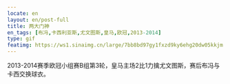 ```yaml
---
locate: en
layout: en/post-full
title: 两大门神
en_tags: [布冯,卡西利亚斯,尤文图斯,皇马,欧冠,2013-2014]
type: gif
featimg: https://ws1.sinaimg.cn/large/7bb8bd97gy1fxzd9ky6ehg20dw05kkjm.gif
---
```


2013-2014赛季欧冠小组赛B组第3轮，皇马主场2比1力擒尤文图斯，赛后布冯与卡西交换球衣。